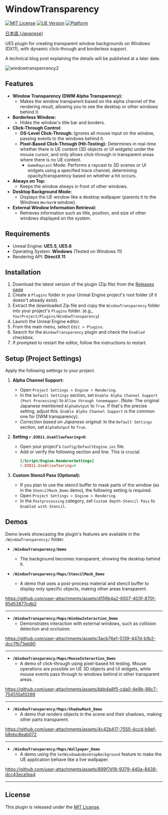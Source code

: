 # WindowTransparency
[![MIT License](https://img.shields.io/badge/License-MIT-yellow.svg)](LICENSE)
[![UE Version](https://img.shields.io/badge/UE-5.5+-blue.svg)](https://www.unrealengine.com/)
[![Platform](https://img.shields.io/badge/Platform-Windows-lightgrey.svg)](#supported-environments)

[日本語 (Japanese)](./Docs/README.ja.md)

UE5 plugin for creating transparent window backgrounds on Windows (DX11), with dynamic click-through and borderless support.

A technical blog post explaining the details will be published at a later date.

![windowtranspercency2](https://github.com/user-attachments/assets/b6d375cc-7b6d-4801-8afa-19195b8180e7)

## Features

*   **Window Transparency (DWM Alpha Transparency):**
    *   Makes the window transparent based on the alpha channel of the rendering result, allowing you to see the desktop or other windows behind it.
*   **Borderless Window:**
    *   Hides the window's title bar and borders.
*   **Click-Through Control:**
    *   **OS-Level Click-Through:** Ignores all mouse input on the window, passing events to the windows behind it.
    *   **Pixel-Based Click-Through (Hit-Testing):** Determines in real-time whether there is UE content (3D objects or UI widgets) under the mouse cursor, and only allows click-through in transparent areas where there is no UE content.
        *   `GameRaycast` Mode: Performs a raycast to 3D scenes or UI widgets using a specified trace channel, determining opacity/transparency based on whether a hit occurs.
*   **Always on Top:**
    *   Keeps the window always in front of other windows.
*   **Desktop Background Mode:**
    *   Displays the UE window like a desktop wallpaper (parents it to the Windows `WorkerW` window).
*   **External Window Information Retrieval:**
    *   Retrieves information such as title, position, and size of other windows displayed on the system.

## Requirements

*   Unreal Engine: **UE5.5, UE5.6**
*   Operating System: **Windows** (Tested on Windows 11)
*   Rendering API: **DirectX 11**

## Installation

1.  Download the latest version of the plugin (Zip file) from the [Releases page](https://github.com/historia-Inc/WindowTransparency/releases)
2.  Create a `Plugins` folder in your Unreal Engine project's root folder (if it doesn't already exist).
3.  Extract the downloaded Zip file and copy the `WindowTransparency` folder into your project's `Plugins` folder.
    (e.g., `YourProject/Plugins/WindowTransparency`)
4.  Launch the Unreal Engine editor.
5.  From the main menu, select `Edit > Plugins`.
6.  Search for the `WindowTransparency` plugin and check the `Enabled` checkbox.
7.  If prompted to restart the editor, follow the instructions to restart.

## Setup (Project Settings)

Apply the following settings to your project.

1.  **Alpha Channel Support:**
    *   Open `Project Settings > Engine > Rendering`.
    *   In the `Default Settings` section, set `Enable Alpha Channel Support (Post Processing)` to `Allow through tonemapper`. (Note: The original Japanese mentioned `AlphaOutput` to `True`. If that's the precise setting, adjust this. `Enable Alpha Channel Support` is the common one for DWM transparency).
    *   *Correction based on Japanese original:* In the `Default Settings` section, set `AlphaOutput` to `True`.

2.  **Setting `r.D3D11.UseAllowTearing=0`:**
    *   Open your project's `Config/DefaultEngine.ini` file.
    *   Add or verify the following section and line. This is crucial.
        ```ini
        [/Script/Engine.RendererSettings]
        r.D3D11.UseAllowTearing=0
        ```

3.  **Custom Stencil Pass (Optional):**
    *   If you plan to use the stencil buffer to mask parts of the window (as in the `StencilMask_Demo` demo), the following setting is required.
    *   Open `Project Settings > Engine > Rendering`.
    *   In the `Postprocessing` category, set `Custom Depth-Stencil Pass` to `Enabled with Stencil`.


## Demos

Demo levels showcasing the plugin's features are available in the `/WindowTransparency/` folder.

*   **`/WindowTransparency/Demo`**
    *   The background becomes transparent, showing the desktop behind it.

*   **`/WindowTransparency/Maps/StencilMask_Demo`**
    *   A demo that uses a post-process material and stencil buffer to display only specific objects, making other areas transparent.

https://github.com/user-attachments/assets/d159b4a2-6507-403f-870f-85d53877cdb2

---

*   **`/WindowTransparency/Maps/WindowInteraction_Demo`**
    *   Demonstrates interaction with external windows, such as collision detection and occlusion.

https://github.com/user-attachments/assets/3acb76e1-5139-447d-b1b2-dcc7fb73eb90

---

*   **`/WindowTransparency/Maps/MouseInteraction_Demo`**
    *   A demo of click-through using pixel-based hit testing. Mouse operations are possible on UE 3D objects and UI widgets, while mouse events pass through to windows behind in other transparent areas.


https://github.com/user-attachments/assets/bbb4a8f5-cda0-4e9b-88c7-754510af0269

---

*   **`/WindowTransparency/Maps/ShadowMask_Demo`**
    *   A demo that renders objects in the scene and their shadows, making other parts transparent.


https://github.com/user-attachments/assets/4c42b417-7555-4ccd-b9af-b8ebc8eab072

---

*   **`/WindowTransparency/Maps/Wallpaper_Demo`**
    *   A demo using the `SetWindowAsDesktopBackground` feature to make the UE application behave like a live wallpaper.


https://github.com/user-attachments/assets/899f7d18-9379-440a-8438-dcc43ece1ea4

---

## License

This plugin is released under the [MIT License](LICENSE).